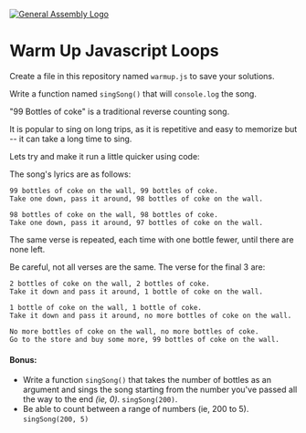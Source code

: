 [![General Assembly Logo](https://camo.githubusercontent.com/1a91b05b8f4d44b5bbfb83abac2b0996d8e26c92/687474703a2f2f692e696d6775722e636f6d2f6b6538555354712e706e67)](https://generalassemb.ly/education/web-development-immersive)

# Warm Up Javascript Loops

Create a file in this repository named `warmup.js` to save your solutions.

Write a function named `singSong()` that will `console.log` the song.  

"99 Bottles of coke" is a traditional reverse counting song. 

It is popular to sing on long trips, as it is repetitive and easy to memorize but -- it can take a long time to sing.

Lets try and make it run a little quicker using code:

The song's lyrics are as follows:
```
99 bottles of coke on the wall, 99 bottles of coke.
Take one down, pass it around, 98 bottles of coke on the wall.

98 bottles of coke on the wall, 98 bottles of coke.
Take one down, pass it around, 97 bottles of coke on the wall.
```
The same verse is repeated, each time with one bottle fewer, until there are none left.


Be careful, not all verses are the same. The verse for the final 3 are:

```
2 bottles of coke on the wall, 2 bottles of coke.
Take it down and pass it around, 1 bottle of coke on the wall.

1 bottle of coke on the wall, 1 bottle of coke.
Take it down and pass it around, no more bottles of coke on the wall.

No more bottles of coke on the wall, no more bottles of coke.
Go to the store and buy some more, 99 bottles of coke on the wall.
```

#### Bonus:

- Write a function `singSong()` that takes the number of bottles as an argument and sings the song starting from the number you've passed all the way to the end _(ie, 0)_. `singSong(200)`.
- Be able to count between a range of numbers (ie, 200 to 5). `singSong(200, 5)`
